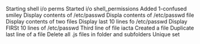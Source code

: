 Starting shell i/o perms
Started i/o shell_permissions
Added 1-confused smiley
Display contents of /etc/passwd
Displa  contents of /etc/passwd file
Display contents of two files
Display last 10 lines fo /etc/passwd
Display FIRSt 10 lines of /etc/passwd
Third line of file iacta
Created a file
Duplicate  last line of a file
Delete all .js files in folder and subfolders
Unique set
